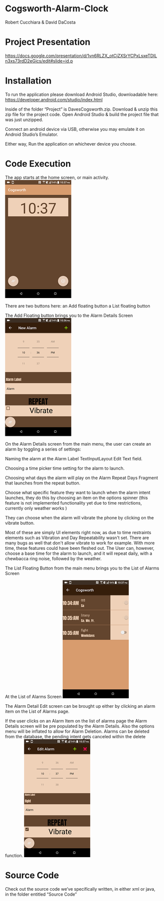 # Cogsworth-Alarm-Clock

Robert Cucchiara & David DaCosta

# Project Presentation 
https://docs.google.com/presentation/d/1vn6RLZX_otCjZXSrYCPxLsxeTDILn3xs73rdD2eGics/edit#slide=id.p


# Installation
To run the application please download Android Studio, downloadable here: https://developer.android.com/studio/index.html

Inside of the folder “Project” is DavesCogsworth.zip. 
Download & unzip this zip file for the project code.
Open Android Studio & build the project file that was just unzipped. 

Connect an android device via USB, otherwise you may emulate it on Android Studio’s Emulator. 

Either way, Run the application on whichever device you choose. 

# Code Execution
The app starts at the home screen, or main activity. 
![alt text](https://github.com/DaveRobSoftEng2/Cogsworth-Alarm-Clock/blob/master/imgs/MainScreen.png)

There are two buttons here:
    an Add floating button
    a List floating button

The Add Floating button brings you to the Alarm Details Screen
![alt text](https://github.com/DaveRobSoftEng2/Cogsworth-Alarm-Clock/blob/master/imgs/newAlarm.png)

On the Alarm Details screen from the main menu, the user can create an alarm by toggling a series of settings:

Naming the alarm at the Alarm Label TextInputLayout Edit Text field.

Choosing a time picker time setting for the alarm to launch.

Choosing what days the alarm will play on the Alarm Repeat Days Fragment that launches from the repeat button. 

Choose what specific feature they want to launch when the alarm intent launches, they do this by choosing an item on the options spinner (this feature is not implemented functionality yet due to time restrictions, currently only weather works )

They can choose when the alarm will vibrate the phone by clicking on the vibrate button.

Most of these are simply UI elements right now, as due to time restraints elements such as Vibration and Day Repeatability wasn't set. There are many bugs as well that don't allow vibrate to work for example. With more time, these features could have been fleshed out. The User can, however, choose a base time for the alarm to launch, and it will repeat daily, with a chewbacca ring noise, followed by the weather. 

The List Floating Button from the main menu brings you to the List of Alarms Screen

At the List of Alarms Screen
![alt text](https://github.com/DaveRobSoftEng2/Cogsworth-Alarm-Clock/blob/master/imgs/AlarmList.png)

The  Alarm Detail Edit screen can be brought up either by clicking an alarm item on the List of Alarms page.

If the user clicks on an Alarm Item on the list of alarms page the Alarm Details screen will be pre populated by the Alarm Details. Also the options menu will be inflated to allow for Alarm Deletion. Alarms can be deleted from the database, the pending intent gets canceled within the delete function. 
![alt text](https://github.com/DaveRobSoftEng2/Cogsworth-Alarm-Clock/blob/master/imgs/EditAlarm.png)

# Source Code
Check out the source code we’ve specifically written, in either xml or java, in the folder entitled “Source Code” 
